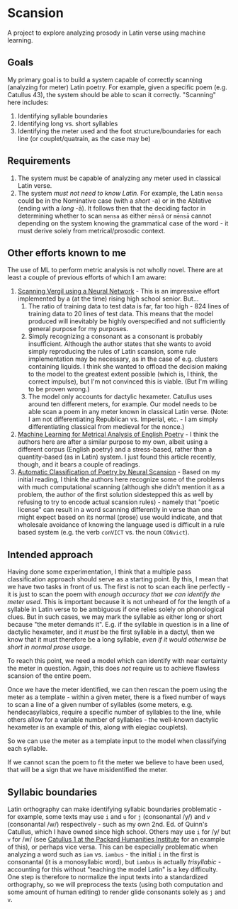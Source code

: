 # Scansion

A project to explore analyzing prosody in Latin verse using machine learning.

## Goals

My primary goal is to build a system capable of correctly scanning (analyzing for meter)
Latin poetry.  For example, given a specific poem (e.g. Catullus 43), the system
should be able to scan it correctly.  "Scanning" here includes:
1. Identifying syllable boundaries
1. Identifying long vs. short syllables
1. Identifying the meter used and the foot structure/boundaries for each line (or couplet/quatrain, as the case may be)

## Requirements

1. The system must be capable of analyzing any meter used in classical Latin verse.
1. The system _must not need to know Latin_.  For example, the Latin `mensa` could
be in the Nominative case (with a _short_ -a) or in the Ablative (ending with a _long_ -ā).
It follows then that the deciding factor in determining whether to scan `mensa` as
either `mēnsă` or `mēnsā` cannot depending on the system knowing the grammatical case
of the word - it must derive solely from metrical/prosodic context.

## Other efforts known to me

The use of ML to perform metric analysis is not wholly novel.  There are at least a couple of
previous efforts of which I am aware:
1. [Scanning Vergil using a Neural Network](https://community.wolfram.com/groups/-/m/t/1732445) - This is an impressive effort
implemented by a (at the time) rising high school senior.  But...
    1. The ratio of training data to test data is far, far too high - 824 lines of training data to 20 lines of test data.  This means
    that the model produced will inevitably be highly overspecified and not sufficiently general purpose for my purposes.
    1. Simply recognizing a consonant as a consonant is probably insufficient.  Although the author states that she wants to
    avoid simply reproducing the rules of Latin scansion, some rule implementation may be necessary, as in the case of e.g.
    clusters containing liquids.  I think she wanted to offload the decision making to the model to the greatest extent possible
    (which is, I think, the correct impulse), but I'm not convinced this is viable.  (But I'm willing to be proven wrong.)
    1. The model only accounts for dactylic hexameter.  Catullus uses around ten different meters, for example.  Our model
    needs to be able scan a poem in any meter known in classical Latin verse.  (Note: I am not differentiating Republican vs. Imperial, etc. - I am simply differentiating classical from medieval for the nonce.)
1. [Machine Learning for Metrical Analysis of English Poetry](https://aclanthology.org/C16-1074.pdf) - I think the authors here are after a similar purpose
to my own, albeit using a different corpus (English poetry) and a stress-based, rather than a quantity-based (as in Latin) system.  I just found this article
recently, though, and it bears a couple of readings.
1. [Automatic Classification of Poetry by Neural Scansion](https://rokrokss.com/assets/cv/aiml.pdf) - Based on my initial reading, I think the authors
here recognize some of the problems with much computational scanning (although she didn't mention it as a problem, the author of the first solution sidestepped this as well by refusing to try to encode actual scansion rules) - namely that "poetic license" can result in a word scanning differently in
verse than one might expect based on its normal (prose) use would indicate, and that wholesale avoidance of knowing the language used is difficult
in a rule based system (e.g. the verb `conVICT` vs. the noun `CONvict`).

## Intended approach

Having done some experimentation, I think that a multiple pass classification approach should serve as a starting point.  By this, I mean that we have two tasks
in front of us.  The first is not to scan each line perfectly - it is just to scan the poem with _enough accuracy that we can identify the meter used_.
This is important because it is not unheard of for the length of a syllable in Latin verse to be ambiguous if one relies solely on phonological clues.
But in such cases, we may mark the syllable as either long or short because "the meter demands it".  E.g. if the syllable in question is in a line
of dactylic hexameter, and it _must_ be the first syllable in a dactyl, then we know that it must therefore be a long syllable, _even if it would otherwise be short in normal prose usage_.

To reach this point, we need a model which can identify with near certainty the meter in question.  Again, this does _not_ require us to achieve
flawless scansion of the entire poem.

Once we have the meter identified, we can then rescan the poem using the meter as a template - within a given meter, there is a fixed number
of ways to scan a line of a given number of syllables (some meters, e.g. hendecasyllabics, require a specific number of syllables to the line,
  while others allow for a variable number of syllables - the well-known dactylic hexameter is an example of this, along with elegiac couplets).

So we can use the meter as a template input to the model when classifying each syllable.

If we cannot scan the poem to fit the meter we believe to have been used, that will be a sign that we have misidentified the meter.

## Syllabic boundaries

Latin orthography can make identifying syllabic boundaries problematic - for example, some texts may use `i` and `u` for `j` (consonantal /y/)
and `v` (consonantal /w/) respectively - such as my own 2nd. Ed. of Quinn's Catullus, which I have owned since high school.  Others may use `i` for /y/ but `v` for /w/ (see [Catullus 1 at the Packard Humanities Institute](https://latin.packhum.org/loc/472/1/0#0) for an example of this), or perhaps vice versa.
This can be especially problematic when analyzing a word such as `iam` vs. `iambus` - the initial `i` in the first is consonantal (it is a monosyllabic word), but `iambus` is actually _trisyllabic_ - accounting for this without "teaching the model Latin" is a key difficulty.  One step is therefore to normalize
the input texts into a standardized orthography, so we will preprocess the texts (using both computation and some amount of human editing)
to render glide consonants solely as `j` and `v`.
